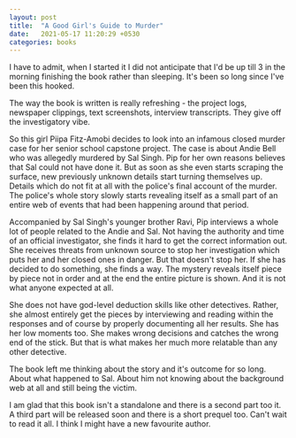 ```yaml
---
layout: post
title:  "A Good Girl's Guide to Murder"
date:   2021-05-17 11:20:29 +0530
categories: books
---
```


I have to admit, when I started it I did not anticipate that I'd be up till 3 in the morning finishing the book rather than sleeping. It's been so long since I've been this hooked.

The way the book is written is really refreshing - the project logs, newspaper clippings, text screenshots, interview transcripts. They give off the investigatory vibe.

So this girl Piipa Fitz-Amobi decides to look into an infamous closed murder case for her senior school capstone project.
The case is about Andie Bell who was allegedly murdered by Sal Singh.
Pip for her own reasons believes that Sal could not have done it.
But as soon as she even starts scraping the surface, new previously unknown details start turning themselves up.
Details which do not fit at all with the police's final account of the murder.
The police's whole story slowly starts revealing itself as a small part of an entire web of events that had been happening around that period.

Accompanied by Sal Singh's younger brother Ravi, Pip interviews a whole lot of people related to the Andie and Sal.
Not having the authority and time of an official investigator, she finds it hard to get the correct information out.
She receives threats from unknown source to stop her investigation which puts her and her closed ones in danger.
But that doesn't stop her. If she has decided to do something, she finds a way.
The mystery reveals itself piece by piece not in order and at the end the entire picture is shown.
And it is not what anyone expected at all.

She does not have god-level deduction skills like other detectives. Rather, she almost entirely get the pieces by interviewing and reading within the responses and of course by properly documenting all her results.
She has her low moments too. She makes wrong decisions and catches the wrong end of the stick. But that is what makes her much more relatable than any other detective.

The book left me thinking about the story and it's outcome for so long. About what happened to Sal. About him not knowing about the background web at all and still being the victim.

I am glad that this book isn't a standalone and there is a second part too it. A third part will be released soon and there is a short prequel too.
Can't wait to read it all. I think I might have a new favourite author.
